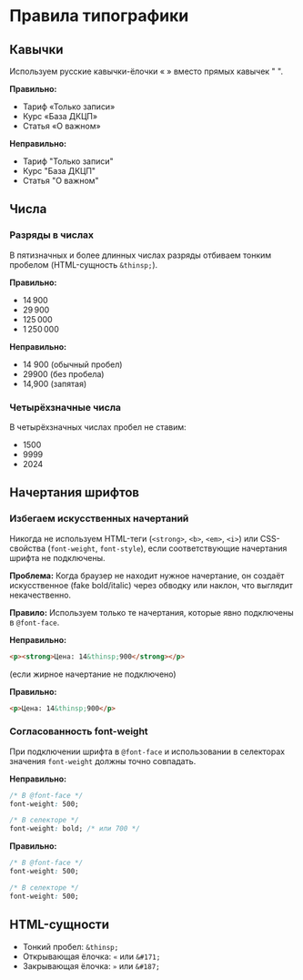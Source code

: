 # Правила типографики

## Кавычки

Используем русские кавычки-ёлочки « » вместо прямых кавычек " ".

**Правильно:**
- Тариф «Только записи»
- Курс «База ДКЦП»
- Статья «О важном»

**Неправильно:**
- Тариф "Только записи"
- Курс "База ДКЦП"
- Статья "О важном"

## Числа

### Разряды в числах

В пятизначных и более длинных числах разряды отбиваем тонким пробелом (HTML-сущность `&thinsp;`).

**Правильно:**
- 14&thinsp;900
- 29&thinsp;900
- 125&thinsp;000
- 1&thinsp;250&thinsp;000

**Неправильно:**
- 14 900 (обычный пробел)
- 29900 (без пробела)
- 14,900 (запятая)

### Четырёхзначные числа

В четырёхзначных числах пробел не ставим:
- 1500
- 9999
- 2024

## Начертания шрифтов

### Избегаем искусственных начертаний

Никогда не используем HTML-теги (`<strong>`, `<b>`, `<em>`, `<i>`) или CSS-свойства (`font-weight`, `font-style`), если соответствующие начертания шрифта не подключены.

**Проблема:** Когда браузер не находит нужное начертание, он создаёт искусственное (fake bold/italic) через обводку или наклон, что выглядит некачественно.

**Правило:** Используем только те начертания, которые явно подключены в `@font-face`.

**Неправильно:**
```html
<p><strong>Цена: 14&thinsp;900</strong></p>
```
(если жирное начертание не подключено)

**Правильно:**
```html
<p>Цена: 14&thinsp;900</p>
```

### Согласованность font-weight

При подключении шрифта в `@font-face` и использовании в селекторах значения `font-weight` должны точно совпадать.

**Неправильно:**
```css
/* В @font-face */
font-weight: 500;

/* В селекторе */
font-weight: bold; /* или 700 */
```

**Правильно:**
```css
/* В @font-face */
font-weight: 500;

/* В селекторе */
font-weight: 500;
```

## HTML-сущности

- Тонкий пробел: `&thinsp;`
- Открывающая ёлочка: `«` или `&#171;`
- Закрывающая ёлочка: `»` или `&#187;`

